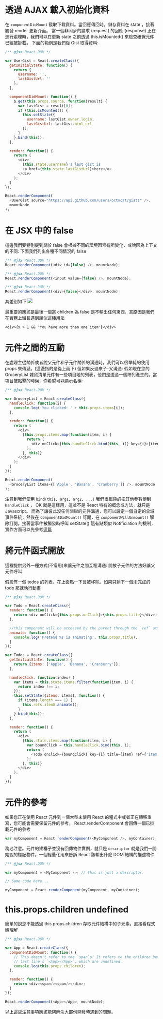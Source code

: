 # 透過 AJAX 載入初始化資料
在 `componentDidMount` 截取下載資料。當回應傳回時，儲存資料在 state ，接著觸發 render 更新介面。
當一個非同步的請求 (request) 的回應 (response) 正在進行處理時，我們可以在更新 state 之前透過 this.isMounted() 來檢查確保元件已經被掛載。
下面的範例是我們從 Gist 取得資料:

```js
/** @jsx React.DOM */

var UserGist = React.createClass({
  getInitialState: function() {
    return {
      username: '',
      lastGistUrl: ''
    };
  },

  componentDidMount: function() {
    $.get(this.props.source, function(result) {
      var lastGist = result[0];
      if (this.isMounted()) {
        this.setState({
          username: lastGist.owner.login,
          lastGistUrl: lastGist.html_url
        });
      }
    }.bind(this));
  },

  render: function() {
    return (
      <div>
        {this.state.username}'s last gist is
        <a href={this.state.lastGistUrl}>here</a>.
      </div>
    );
  }
});

React.renderComponent(
  <UserGist source="https://api.github.com/users/octocat/gists" />,
  mountNode
);
```

# 在 JSX 中的 false
這邊我們要特別提到關於 false 會根據不同的環境因素有所變化，或說因為上下文的不同:
下面我們列出各種不同情況的 false


```js
/** @jsx React.DOM */
React.renderComponent(<div id={false} />, mountNode);
```

```js
/** @jsx React.DOM */
React.renderComponent(<input value={false} />, mountNode);
```

```js
/** @jsx React.DOM */
React.renderComponent(<div>{false}</div>, mountNode);
```

其差別如下
![](http://i.imgur.com/j0QGmL8.png)

最重要的應該是最後一個當 children 為 false 是不輸出任何東西，其原因是我們在實務上蠻長遇到類似這種用法
```
<div>{x > 1 && 'You have more than one item'}</div>
```

# 元件之間的互動
在處理主從關係或者說父元件和子元件關係的溝通時，我們可以很單純的使用 props 來傳遞。(這邊指的是從上而下)
但如果反過來子-父溝通: 假如現在您的 GroceryList 雜貨清單元件有一些項目地的列表，他們是透過一個陣列產生的。當項目被點擊的時候，你希望可以顯示名稱:
```js
/** @jsx React.DOM */

var GroceryList = React.createClass({
  handleClick: function(i) {
    console.log('You clicked: ' + this.props.items[i]);
  },

  render: function() {
    return (
      <div>
        {this.props.items.map(function(item, i) {
          return (
            <div onClick={this.handleClick.bind(this, i)} key={i}>{item}</div>
          );
        }, this)}
      </div>
    );
  }
});

React.renderComponent(
  <GroceryList items={['Apple', 'Banana', 'Cranberry']} />, mountNode
);
```

注意到我們使用 `bind(this, arg1, arg2, ...)` 我們很單純的把其他參數傳到 `handleClick` ， OK 就是這樣用，這並不是 React 特有的概念或方法，就只是 Javascript。
而為了讓彼此沒任何關聯的元件溝通，您可以設定一個自定的全域事件系統，然後在 `componentDidMount()` 訂閱，在 `componentWillUnmount()` 解除訂閱，接著當事件被觸發時呼叫 setState()
這有點類似 Notificiation 的機制，實作方面可以先參考[這篇](http://blog.caesarchi.com/2011/06/nodejs-eventemitter.html)

# 將元件函式開放
這裡提供另外一種方式(不常用)來讓元件之間互相溝通: 開放子元件的方法好讓父元件呼叫

假設有一個 todos 的列表，在上面點一下會被移除。如果只剩下一個未完成的 todo 那就執行動畫
```js
/** @jsx React.DOM */

var Todo = React.createClass({
  render: function() {
    return <div onClick={this.props.onClick}>{this.props.title}</div>;
  },

  //this component will be accessed by the parent through the `ref` attribute
  animate: function() {
    console.log('Pretend %s is animating', this.props.title);
  }
});

var Todos = React.createClass({
  getInitialState: function() {
    return {items: ['Apple', 'Banana', 'Cranberry']};
  },

  handleClick: function(index) {
    var items = this.state.items.filter(function(item, i) {
      return index !== i;
    });
    this.setState({items: items}, function() {
      if (items.length === 1) {
        this.refs.item0.animate();
      }
    }.bind(this));
  },

  render: function() {
    return (
      <div>
        {this.state.items.map(function(item, i) {
          var boundClick = this.handleClick.bind(this, i);
          return (
            <Todo onClick={boundClick} key={i} title={item} ref={'item' + i} />
          );
        }, this)}
      </div>
    );
  }
});
```

# 元件的參考
如果您正在使用 React 元件到一個大型未使用 React 的程式中或者正在轉移重寫，您可能會需要保留元件的參考。 React.renderComponent 會回傳一個已掛載元件的參考
```js
var myComponent = React.renderComponent(<MyComponent />, myContainer);
```
務必注意。元件的建構子並沒有回傳物件實例，就只是 `descriptor` 就是我們一開始說的標記物件，一個輕量化用來告訴 React 該輸出什麼 DOM 結構的描述物件

```js
/** @jsx React.DOM */

var myComponent = <MyComponent />; // This is just a descriptor.

// Some code here...

myComponent = React.renderComponent(myComponent, myContainer);

```

# this.props.children undefined
簡單的說您不能透過 this.props.children 存取元件結構中的子元素，直接看程式碼理解

```js
/** @jsx React.DOM */

var App = React.createClass({
  componentDidMount: function() {
    // This doesn't refer to the `span`s! It refers to the children between
    // last line's `<App></App>`, which are undefined.
    console.log(this.props.children);
  },

  render: function() {
    return <div><span/><span/></div>;
  }
});

React.renderComponent(<App></App>, mountNode);
```

以上這些注意事項應該能夠解決大部份開發時遇到的問題。

